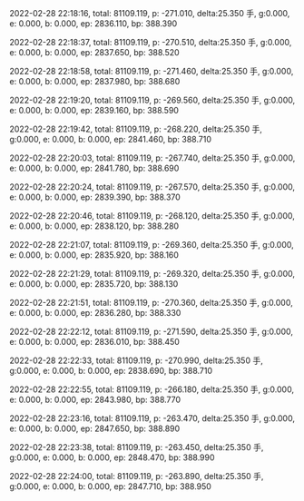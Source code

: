 2022-02-28 22:18:16, total: 81109.119, p: -271.010, delta:25.350 手, g:0.000, e: 0.000, b: 0.000, ep: 2836.110, bp: 388.390

2022-02-28 22:18:37, total: 81109.119, p: -270.510, delta:25.350 手, g:0.000, e: 0.000, b: 0.000, ep: 2837.650, bp: 388.520

2022-02-28 22:18:58, total: 81109.119, p: -271.460, delta:25.350 手, g:0.000, e: 0.000, b: 0.000, ep: 2837.980, bp: 388.680

2022-02-28 22:19:20, total: 81109.119, p: -269.560, delta:25.350 手, g:0.000, e: 0.000, b: 0.000, ep: 2839.160, bp: 388.590

2022-02-28 22:19:42, total: 81109.119, p: -268.220, delta:25.350 手, g:0.000, e: 0.000, b: 0.000, ep: 2841.460, bp: 388.710

2022-02-28 22:20:03, total: 81109.119, p: -267.740, delta:25.350 手, g:0.000, e: 0.000, b: 0.000, ep: 2841.780, bp: 388.690

2022-02-28 22:20:24, total: 81109.119, p: -267.570, delta:25.350 手, g:0.000, e: 0.000, b: 0.000, ep: 2839.390, bp: 388.370

2022-02-28 22:20:46, total: 81109.119, p: -268.120, delta:25.350 手, g:0.000, e: 0.000, b: 0.000, ep: 2838.120, bp: 388.280

2022-02-28 22:21:07, total: 81109.119, p: -269.360, delta:25.350 手, g:0.000, e: 0.000, b: 0.000, ep: 2835.920, bp: 388.160

2022-02-28 22:21:29, total: 81109.119, p: -269.320, delta:25.350 手, g:0.000, e: 0.000, b: 0.000, ep: 2835.720, bp: 388.130

2022-02-28 22:21:51, total: 81109.119, p: -270.360, delta:25.350 手, g:0.000, e: 0.000, b: 0.000, ep: 2836.280, bp: 388.330

2022-02-28 22:22:12, total: 81109.119, p: -271.590, delta:25.350 手, g:0.000, e: 0.000, b: 0.000, ep: 2836.010, bp: 388.450

2022-02-28 22:22:33, total: 81109.119, p: -270.990, delta:25.350 手, g:0.000, e: 0.000, b: 0.000, ep: 2838.690, bp: 388.710

2022-02-28 22:22:55, total: 81109.119, p: -266.180, delta:25.350 手, g:0.000, e: 0.000, b: 0.000, ep: 2843.980, bp: 388.770

2022-02-28 22:23:16, total: 81109.119, p: -263.470, delta:25.350 手, g:0.000, e: 0.000, b: 0.000, ep: 2847.650, bp: 388.890

2022-02-28 22:23:38, total: 81109.119, p: -263.450, delta:25.350 手, g:0.000, e: 0.000, b: 0.000, ep: 2848.470, bp: 388.990

2022-02-28 22:24:00, total: 81109.119, p: -263.890, delta:25.350 手, g:0.000, e: 0.000, b: 0.000, ep: 2847.710, bp: 388.950